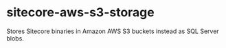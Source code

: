 # sitecore-aws-s3-storage
Stores Sitecore binaries in Amazon AWS S3 buckets instead as SQL Server blobs.
